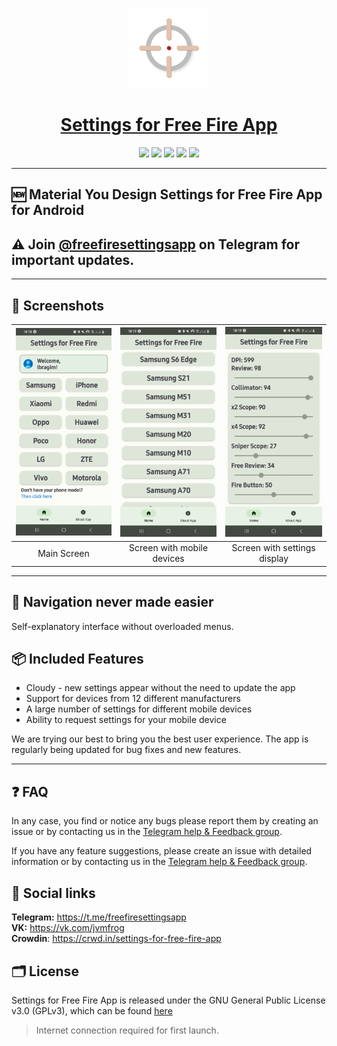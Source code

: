 <p align="center">
  <a href="https://play.google.com/store/apps/details?id=com.jvmfrog.ffsettings">
    <img src="app\src\main\ic_launcher-playstore.png" height="128">
    <h1 align="center">Settings for Free Fire App</h1>
  </a>
</p>
<p align="center">
  <a href="https://github.com/IbremMiner837/Garena-Free-Fire-Settings" style="text-decoration:none" area-label="Android">
    <img src="https://img.shields.io/badge/Platform-Android-green.svg">
  </a>
  <a href="https://github.com/IbremMiner837/Garena-Free-Fire-Settings" style="text-decoration:none" area-label="Min API: 23">
    <img src="https://img.shields.io/badge/minSdkVersion-23-green.svg">
  </a>
  <a href="https://play.google.com/store/apps/details?id=com.jvmfrog.ffsettings" style="text-decoration:none" area-label="Play Store">
    <img src="https://img.shields.io/badge/Download-Google_Play-green.svg">
  </a>
  <a href="https://github.com/IbremMiner837/Garena-Free-Fire-Settings/blob/master/LICENSE.md" style="text-decoration:none" area-label="License: GPL v3">
    <img src="https://img.shields.io/badge/License-GPL%20v3-blue.svg">
  </a>
  <a title="Crowdin" target="_blank" href="https://crowdin.com/project/settings-for-free-fire-app"><img src="https://badges.crowdin.net/settings-for-free-fire-app/localized.svg">
  </a>

</p>

___

## 🆕 Material You Design Settings for Free Fire App for Android

## ⚠ Join [@freefiresettingsapp](https://telegram.me/freefiresettingsapp) on Telegram for important updates.
___

## 📱 Screenshots
| <img src="github-files/screenshot_0.jpg" width="200"/> | <img src="github-files/screenshot_1.jpg" width="200"/> | <img src="github-files/screenshot_2.jpg" width="200"/> |
|:---:|:---:|:---:|
|Main Screen| Screen with mobile devices | Screen with settings display|

___

## 🧭 Navigation never made easier 
Self-explanatory interface without overloaded menus.

## 📦 Included Features
-  Cloudy - new settings appear without the need to update the app
-  Support for devices from 12 different manufacturers
-  A large number of settings for different mobile devices
-  Ability to request settings for your mobile device

We are trying our best to bring you the best user experience. The app is regularly being updated for bug fixes and new features.

___


## ❓ FAQ

In any case, you find or notice any bugs please report them by creating an issue or by contacting us in the [Telegram help & Feedback group](https://t.me/freefiresettingsapp_chat).

If you have any feature suggestions, please create an issue with detailed information or by contacting us in the [Telegram help & Feedback group](https://t.me/freefiresettingsapp_chat).

## 🔗 Social links
**Telegram:** https://t.me/freefiresettingsapp <br>
**VK:** https://vk.com/jvmfrog <br>
**Crowdin**: https://crwd.in/settings-for-free-fire-app <br>

## 🗂️ License

Settings for Free Fire App is released under the GNU General Public License v3.0
(GPLv3), which can be found [here](LICENSE.md)
> Internet connection required for first launch. 
